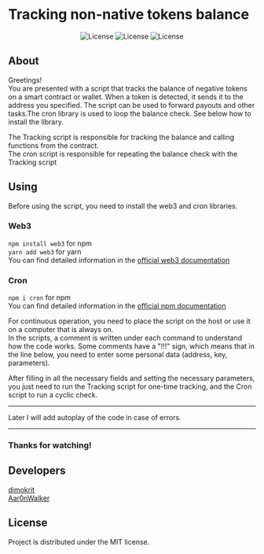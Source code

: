 # Tracking non-native tokens balance

<p align="center">
   <img src="https://img.shields.io/badge/npm-9.4.0-blue" alt="License">
   <img src="https://img.shields.io/badge/Cron-2.3.0-orange" alt="License">
   <img src="https://img.shields.io/badge/License-MIT-green" alt="License">
</p>

## About

Greetings!  
You are presented with a script that tracks the balance of negative tokens on a smart contract or wallet. When a token is detected, it sends it to the address you specified. The script can be used to forward payouts and other tasks.The cron library is used to loop the balance check. See below how to install the library.

The Tracking script is responsible for tracking the balance and calling functions from the contract.  
The cron script is responsible for repeating the balance check with the Tracking script

## Using

Before using the script, you need to install the web3 and cron libraries.  
### Web3
`npm install web3` for npm  
`yarn add web3` for yarn  
You can find detailed information in the [official web3 documentation](https://web3js.readthedocs.io/en/v1.2.7/getting-started.html)

### Cron
`npm i cron` for npm  
You can find detailed information in the [official npm documentation](https://www.npmjs.com/package/cron)

For continuous operation, you need to place the script on the host or use it on a computer that is always on.  
In the scripts, a comment is written under each command to understand how the code works. Some comments have a "!!!" sign, which means that in the line below, you need to enter some personal data (address, key, parameters).

After filling in all the necessary fields and setting the necessary parameters, you just need to run the Tracking script for one-time tracking, and the Cron script to run a cyclic check.
________________________
Later I will add autoplay of the code in case of errors.
________________________
### Thanks for watching!

## Developers

[dimokrit](https://github.com/dimokrit)  
[Aar0nWalker](https://github.com/Aar0nWalker)

## License

Project is distributed under the MIT license.
